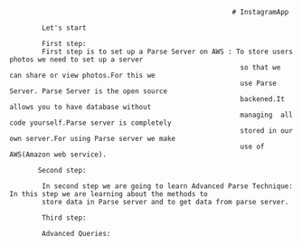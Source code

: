                                                            # InstagramApp
                                                           
            Let's start
            
            First step: 
            First step is to set up a Parse Server on AWS : To store users photos we need to set up a server 
                                                             so that we can share or view photos.For this we
                                                             use Parse Server. Parse Server is the open source
                                                             backened.It allows you to have database without 
                                                             managing  all code yourself.Parse server is completely
                                                             stored in our own server.For using Parse server we make
                                                             use of AWS(Amazon web service).
                                                             
           Second step:
           
            In second step we are going to learn Advanced Parse Technique: In this step we are learning about the methods to 
            store data in Parse server and to get data from parse server.
            
            Third step: 
            
            Advanced Queries:
            
            
                 
             
